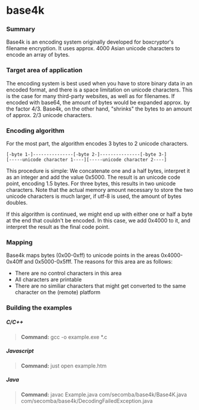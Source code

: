 base4k
======

### Summary

Base4k is an encoding system originally developed for boxcryptor's filename encryption.
It uses approx. 4000 Asian unicode characters to encode an array of bytes.

### Target area of application

The encoding system is best used when you have to store binary data in an encoded format, and there is a space limitation on unicode characters. This is the case for many third-party websites, as well as for filenames. If encoded with base64, the amount of bytes would be expanded approx. by the factor 4/3. Base4k, on the other hand,
"shrinks" the bytes to an amount of approx. 2/3 unicode characters.

### Encoding algorithm

For the most part, the algorithm encodes 3 bytes to 2 unicode characters.

``[-byte 1-]---------------[-byte 2-]---------------[-byte 3-]``  
``[-----unicode character 1----][-----unicode character 2----]``

This procedure is simple: We concatenate one and a half bytes, interpret it as an integer and add the value 0x5000. The result is an unicode code point, encoding 1.5 bytes. For three bytes, this results in two unicode characters. Note that the actual memory amount necessary to store the two unicode characters is much larger, if utf-8 is used, the amount of bytes doubles.

If this algorithm is continued, we might end up with either one or half a byte at the end that couldn't be encoded. In this case, we add 0x4000 to it, and interpret the result as the final code point.

### Mapping

Base4k maps bytes (0x00-0xff) to unicode points in the areas 0x4000-0x40ff and 0x5000-0x5fff. The reasons for this area are as follows:  
<ul>
<li>There are no control characters in this area</li>
<li>All characters are printable</li>
<li>There are no similiar characters that might get converted to the same character on the (remote) platform</li>
</ul>

### Building the examples
##### C/C++

>**Command:** gcc -o example.exe *.c

##### Javascript

>**Command:** just open example.htm

##### Java

>**Command:** javac Example.java com/secomba/base4k/Base4K.java com/secomba/base4k/DecodingFailedException.java